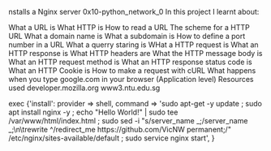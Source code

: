 
nstalls a Nginx server
0x10-python_network_0
In this project I learnt about:

What a URL is
What HTTP is
How to read a URL
The scheme for a HTTP URL
What a domain name is
What a subdomain is
How to define a port number in a URL
What a querry staring is
WHat a HTTP request is
What an HTTP response is
What HTTP headers are
What the HTTP message body is
What an HTTP request method is
What an HTTP response status code is
What an HTTP Cookie is
How to make a request with cURL
What happens when you type google.com in your browser (Application level)
Resources used
developer.mozilla.org
www3.ntu.edu.sg

exec {'install':
  provider => shell,
  command  => 'sudo apt-get -y update ; sudo apt install nginx -y ; echo "Hello World!" | sudo tee /var/www/html/index.html ; sudo sed -i "s/server_name _;/server_name _;\n\trewrite ^\/redirect_me https:\/\/github.com\/VicNW permanent;/" /etc/nginx/sites-available/default ; sudo service nginx start',
}
